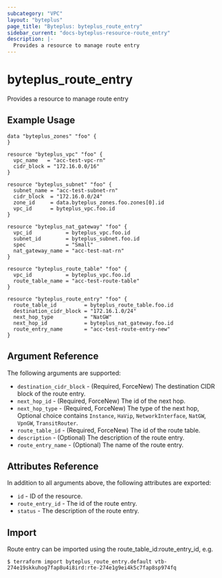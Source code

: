 ```yaml
---
subcategory: "VPC"
layout: "byteplus"
page_title: "Byteplus: byteplus_route_entry"
sidebar_current: "docs-byteplus-resource-route_entry"
description: |-
  Provides a resource to manage route entry
---
```

# byteplus_route_entry
Provides a resource to manage route entry
## Example Usage
```hcl
data "byteplus_zones" "foo" {
}

resource "byteplus_vpc" "foo" {
  vpc_name   = "acc-test-vpc-rn"
  cidr_block = "172.16.0.0/16"
}

resource "byteplus_subnet" "foo" {
  subnet_name = "acc-test-subnet-rn"
  cidr_block  = "172.16.0.0/24"
  zone_id     = data.byteplus_zones.foo.zones[0].id
  vpc_id      = byteplus_vpc.foo.id
}

resource "byteplus_nat_gateway" "foo" {
  vpc_id           = byteplus_vpc.foo.id
  subnet_id        = byteplus_subnet.foo.id
  spec             = "Small"
  nat_gateway_name = "acc-test-nat-rn"
}

resource "byteplus_route_table" "foo" {
  vpc_id           = byteplus_vpc.foo.id
  route_table_name = "acc-test-route-table"
}

resource "byteplus_route_entry" "foo" {
  route_table_id         = byteplus_route_table.foo.id
  destination_cidr_block = "172.16.1.0/24"
  next_hop_type          = "NatGW"
  next_hop_id            = byteplus_nat_gateway.foo.id
  route_entry_name       = "acc-test-route-entry-new"
}
```
## Argument Reference
The following arguments are supported:
* `destination_cidr_block` - (Required, ForceNew) The destination CIDR block of the route entry.
* `next_hop_id` - (Required, ForceNew) The id of the next hop.
* `next_hop_type` - (Required, ForceNew) The type of the next hop, Optional choice contains `Instance`, `HaVip`, `NetworkInterface`, `NatGW`, `VpnGW`, `TransitRouter`.
* `route_table_id` - (Required, ForceNew) The id of the route table.
* `description` - (Optional) The description of the route entry.
* `route_entry_name` - (Optional) The name of the route entry.

## Attributes Reference
In addition to all arguments above, the following attributes are exported:
* `id` - ID of the resource.
* `route_entry_id` - The id of the route entry.
* `status` - The description of the route entry.


## Import
Route entry can be imported using the route_table_id:route_entry_id, e.g.
```
$ terraform import byteplus_route_entry.default vtb-274e19skkuhog7fap8u4i8ird:rte-274e1g9ei4k5c7fap8sp974fq
```

